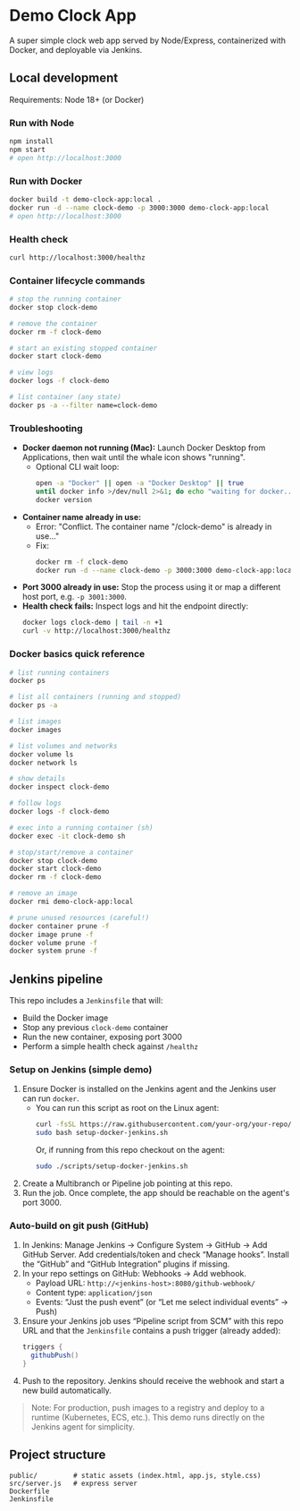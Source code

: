 # Demo Clock App

A super simple clock web app served by Node/Express, containerized with Docker, and deployable via Jenkins.

## Local development

Requirements: Node 18+ (or Docker)

### Run with Node

```bash
npm install
npm start
# open http://localhost:3000
```

### Run with Docker

```bash
docker build -t demo-clock-app:local .
docker run -d --name clock-demo -p 3000:3000 demo-clock-app:local
# open http://localhost:3000
```

### Health check

```bash
curl http://localhost:3000/healthz
```

### Container lifecycle commands

```bash
# stop the running container
docker stop clock-demo

# remove the container
docker rm -f clock-demo

# start an existing stopped container
docker start clock-demo

# view logs
docker logs -f clock-demo

# list container (any state)
docker ps -a --filter name=clock-demo
```

### Troubleshooting

- **Docker daemon not running (Mac):** Launch Docker Desktop from Applications, then wait until the whale icon shows "running".
  - Optional CLI wait loop:
    ```bash
    open -a "Docker" || open -a "Docker Desktop" || true
    until docker info >/dev/null 2>&1; do echo "waiting for docker..."; sleep 2; done
    docker version
    ```
- **Container name already in use:**
  - Error: "Conflict. The container name \"/clock-demo\" is already in use..."
  - Fix:
    ```bash
    docker rm -f clock-demo
    docker run -d --name clock-demo -p 3000:3000 demo-clock-app:local
    ```
- **Port 3000 already in use:** Stop the process using it or map a different host port, e.g. `-p 3001:3000`.
- **Health check fails:** Inspect logs and hit the endpoint directly:
  ```bash
  docker logs clock-demo | tail -n +1
  curl -v http://localhost:3000/healthz
  ```

### Docker basics quick reference

```bash
# list running containers
docker ps

# list all containers (running and stopped)
docker ps -a

# list images
docker images

# list volumes and networks
docker volume ls
docker network ls

# show details
docker inspect clock-demo

# follow logs
docker logs -f clock-demo

# exec into a running container (sh)
docker exec -it clock-demo sh

# stop/start/remove a container
docker stop clock-demo
docker start clock-demo
docker rm -f clock-demo

# remove an image
docker rmi demo-clock-app:local

# prune unused resources (careful!)
docker container prune -f
docker image prune -f
docker volume prune -f
docker system prune -f
```

## Jenkins pipeline

This repo includes a `Jenkinsfile` that will:

- Build the Docker image
- Stop any previous `clock-demo` container
- Run the new container, exposing port 3000
- Perform a simple health check against `/healthz`

### Setup on Jenkins (simple demo)

1. Ensure Docker is installed on the Jenkins agent and the Jenkins user can run `docker`.
   - You can run this script as root on the Linux agent:
     ```bash
     curl -fsSL https://raw.githubusercontent.com/your-org/your-repo/main/scripts/setup-docker-jenkins.sh -o setup-docker-jenkins.sh
     sudo bash setup-docker-jenkins.sh
     ```
     Or, if running from this repo checkout on the agent:
     ```bash
     sudo ./scripts/setup-docker-jenkins.sh
     ```
2. Create a Multibranch or Pipeline job pointing at this repo.
3. Run the job. Once complete, the app should be reachable on the agent's port 3000.

### Auto-build on git push (GitHub)

1. In Jenkins: Manage Jenkins → Configure System → GitHub → Add GitHub Server. Add credentials/token and check “Manage hooks”. Install the “GitHub” and “GitHub Integration” plugins if missing.
2. In your repo settings on GitHub: Webhooks → Add webhook.
   - Payload URL: `http://<jenkins-host>:8080/github-webhook/`
   - Content type: `application/json`
   - Events: “Just the push event” (or “Let me select individual events” → Push)
3. Ensure your Jenkins job uses “Pipeline script from SCM” with this repo URL and that the `Jenkinsfile` contains a push trigger (already added):
   ```groovy
   triggers {
     githubPush()
   }
   ```
4. Push to the repository. Jenkins should receive the webhook and start a new build automatically.

> Note: For production, push images to a registry and deploy to a runtime (Kubernetes, ECS, etc.). This demo runs directly on the Jenkins agent for simplicity.

## Project structure

```
public/         # static assets (index.html, app.js, style.css)
src/server.js   # express server
Dockerfile
Jenkinsfile
```
